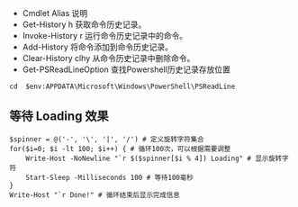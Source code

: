 - Cmdlet	Alias	说明
- Get-History	h	获取命令历史记录。
- Invoke-History	r	运行命令历史记录中的命令。
- Add-History		将命令添加到命令历史记录。
- Clear-History	clhy	从命令历史记录中删除命令。
- Get-PSReadLineOption 查找Powershell历史记录存放位置

```shell
cd  $env:APPDATA\Microsoft\Windows\PowerShell\PSReadLine
```

## 等待 Loading 效果

```shell
$spinner = @('-', '\', '|', '/') # 定义旋转字符集合
for($i=0; $i -lt 100; $i++) { # 循环100次，可以根据需要调整
    Write-Host -NoNewline "`r $($spinner[$i % 4]) Loading" # 显示旋转字符
    Start-Sleep -Milliseconds 100 # 等待100毫秒
}
Write-Host "`r Done!" # 循环结束后显示完成信息
```
